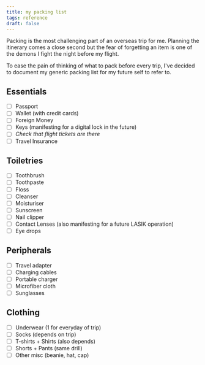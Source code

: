 ```yaml
---
title: my packing list
tags: reference
draft: false
---
```

Packing is the most challenging part of an overseas trip for me. Planning the itinerary comes a close second but the fear of forgetting an item is one of the demons I fight the night before my flight. 

To ease the pain of thinking of what to pack before every trip, I've decided to document my generic packing list for my future self to refer to. 
## Essentials
- [ ] Passport
- [ ] Wallet (with credit cards)
- [ ] Foreign Money
- [ ] Keys (manifesting for a digital lock in the future)
- [ ] *Check that flight tickets are there*
- [ ] Travel Insurance

## Toiletries
- [ ] Toothbrush
- [ ] Toothpaste
- [ ] Floss
- [ ] Cleanser
- [ ] Moisturiser
- [ ] Sunscreen
- [ ] Nail clipper
- [ ] Contact Lenses (also manifesting for a future LASIK operation)
- [ ] Eye drops

## Peripherals
- [ ] Travel adapter
- [ ] Charging cables
- [ ] Portable charger
- [ ] Microfiber cloth
- [ ] Sunglasses

## Clothing
- [ ] Underwear (1 for everyday of trip)
- [ ] Socks (depends on trip)
- [ ] T-shirts + Shirts (also depends)
- [ ] Shorts + Pants (same drill)
- [ ] Other misc (beanie, hat, cap)